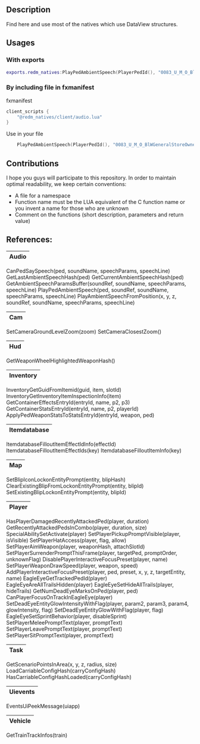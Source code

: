 ## Description
Find here and use most of the natives which use DataView structures.

## Usages
### With exports
```lua
exports.redm_natives:PlayPedAmbientSpeech(PlayerPedId(), "0083_U_M_O_BlWGeneralStoreOwner_01", "TAKE_YOUR_TIME", 291934926, 0) -- This will make your ped speak.
```
### By including file in fxmanifest
fxmanifest
```lua
client_scripts {
    "@redm_natives/client/audio.lua"
}
```
Use in your file
```lua
    PlayPedAmbientSpeech(PlayerPedId(), "0083_U_M_O_BlWGeneralStoreOwner_01", "TAKE_YOUR_TIME", 291934926, 0)
```

## Contributions
I hope you guys will participate to this repository. In order to maintain optimal readability, we keep certain conventions:
- A file for a namespace
- Function name must be the LUA equivalent of the C function name or you invent a name for those who are unknown
- Comment on the functions (short description, parameters and return value)

## References:
Audio |
-- |
CanPedSaySpeech(ped, soundName, speechParams, speechLine)
GetLastAmbientSpeechHash(ped)
GetCurrentAmbientSpeechHash(ped)
GetAmbientSpeechParamsBuffer(soundRef, soundName, speechParams, speechLine)
PlayPedAmbientSpeech(ped, soundRef, soundName, speechParams, speechLine)
PlayAmbientSpeechFromPosition(x, y, z, soundRef, soundName, speechParams, speechLine)

Cam |
-- |
SetCameraGroundLevelZoom(zoom)
SetCameraClosestZoom()

Hud |
-- |
GetWeaponWheelHighlightedWeaponHash()

Inventory |
-- |
InventoryGetGuidFromItemid(guid, item, slotId)
InventoryGetInventoryItemInspectionInfo(item)
GetContainerEffectsEntryId(entryId, name, p2, p3)
GetContainerStatsEntryId(entryId, name, p2, playerId)
ApplyPedWeaponStatsToStatsEntryId(entryId, weapon, ped)

Itemdatabase |
-- |
ItemdatabaseFilloutItemEffectIdInfo(effectId)
ItemdatabaseFilloutItemEffectIds(key)
ItemdatabaseFilloutItemInfo(key)

Map |
-- |
SetBlipIconLockonEntityPrompt(entity, blipHash)
ClearExistingBlipFromLockonEntityPrompt(entity, blipId)
SetExistingBlipLockonEntityPrompt(entity, blipId)

Player |
-- |
HasPlayerDamagedRecentlyAttackedPed(player, duration)
GetRecentlyAttackedPedsInCombo(player, duration, size)
SpecialAbilitySetActivate(player)
SetPlayerPickupPromptVisible(player, isVisible)
SetPlayerHatAccess(player, flag, allow)
SetPlayerAimWeapon(player, weaponHash, attachSlotId)
SetPlayerSurrenderPromptThisFrame(player, targetPed, promptOrder, unknownFlag)
DisablePlayerInteractiveFocusPreset(player, name)
SetPlayerWeaponDrawSpeed(player, weapon, speed)
AddPlayerInteractiveFocusPreset(player, ped, preset, x, y, z, targetEntity, name)
EagleEyeGetTrackedPedId(player)
EagleEyeAreAllTrailsHidden(player)
EagleEyeSetHideAllTrails(player, hideTrails)
GetNumDeadEyeMarksOnPed(player, ped)
CanPlayerFocusOnTrackInEagleEye(player)
SetDeadEyeEntityGlowIntensityWithFlag(player, param2, param3, param4, glowIntensity, flag)
SetDeadEyeEntityGlowWithFlag(player, flag)
EagleEyeSetSprintBehavior(player, disableSprint)
SetPlayerMeleePromptText(player, promptText)
SetPlayerLeavePromptText(player, promptText)
SetPlayerSitPromptText(player, promptText)

Task |
-- |
GetScenarioPointsInArea(x, y, z, radius, size)
LoadCarriableConfigHash(carryConfigHash)
HasCarriableConfigHashLoaded(carryConfigHash)

Uievents |
-- |
EventsUiPeekMessage(uiapp)

Vehicle |
-- |
GetTrainTrackInfos(train)